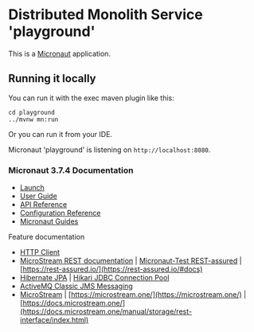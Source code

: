 # Distributed Monolith Service 'playground'

This is a [Micronaut](https://micronaut.io/) application.

## Running it locally

You can run it with the exec maven plugin like this:

```
cd playground
../mvnw mn:run
```

Or you can run it from your IDE.

Micronaut 'playground' is listening on `http://localhost:8080`.

### Micronaut 3.7.4 Documentation

- [Launch](https://micronaut.io/launch)
- [User Guide](https://docs.micronaut.io/3.7.4/guide/index.html)
- [API Reference](https://docs.micronaut.io/3.7.4/api/index.html)
- [Configuration Reference](https://docs.micronaut.io/3.7.4/guide/configurationreference.html)
- [Micronaut Guides](https://guides.micronaut.io/index.html)

Feature documentation

- [HTTP Client](https://docs.micronaut.io/latest/guide/index.html#httpClient)
- [MicroStream REST documentation](https://micronaut-projects.github.io/micronaut-microstream/latest/guide/#rest)
  | [Micronaut-Test REST-assured](https://micronaut-projects.github.io/micronaut-test/latest/guide/#restAssured)
  | [https://rest-assured.io/](https://rest-assured.io/#docs)
- [Hibernate JPA](https://micronaut-projects.github.io/micronaut-sql/latest/guide/index.html#hibernate)
  | [Hikari JDBC Connection Pool](https://micronaut-projects.github.io/micronaut-sql/latest/guide/index.html#jdbc)
- [ActiveMQ Classic JMS Messaging](https://micronaut-projects.github.io/micronaut-jms/snapshot/guide/index.html)
- [MicroStream](https://micronaut-projects.github.io/micronaut-microstream/latest/guide)
  | [https://microstream.one/](https://microstream.one/)
  | [https://docs.microstream.one/](https://docs.microstream.one/manual/storage/rest-interface/index.html)
